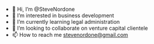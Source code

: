 - 👋 Hi, I’m @SteveNordone
- 👀 I’m interested in business development
- 🌱 I’m currently learning legal administration
- 💞️ I’m looking to collaborate on venture capital clientele
- 📫 How to reach me stevenordone@gmail.com

<!---
SteveNordone/SteveNordone is a ✨ special ✨ repository because its `README.md` (this file) appears on your GitHub profile.
You can click the Preview link to take a look at your changes.
--->
